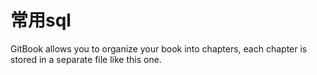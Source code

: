 # 常用sql

GitBook allows you to organize your book into chapters, each chapter is stored in a separate file like this one.

